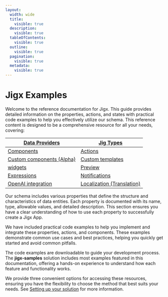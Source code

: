 ```yaml
---
layout:
  width: wide
  title:
    visible: true
  description:
    visible: true
  tableOfContents:
    visible: true
  outline:
    visible: true
  pagination:
    visible: true
  metadata:
    visible: true
---
```


# Jigx Examples

Welcome to the reference documentation for Jigx. This guide provides detailed information on the properties, actions, and states with practical code examples to help you effectively utilize our schema. This reference content is designed to be a comprehensive resource for all your needs, covering:

| [Data Providers](<docs/Data Providers/Data Providers.md>)                                  | [Jig Types](<docs/Jig Types/Jig Types.md>)                                                  |
| ------------------------------------------------------------------------------------------ | ------------------------------------------------------------------------------------------- |
| [Components](docs/components/)                                                             | [Actions](docs/Actions/)                                                                    |
| [Custom components (Alpha)](<docs/Custom components _Alpha_/Custom components _Alpha_.md>) | [Custom templates](<docs/Custom components _Alpha_/Templates _Alpha_/Templates _Alpha_.md>) |
| [widgets](docs/Widgets/Widgets.md)                                                         | [Preview](docs/Preview/Preview.md)                                                          |
| [Expressions](docs/Expressions/Expressions.md)                                             | [Notifications](docs/Notifications/Notifications.md)                                        |
| [OpenAI integration](<docs/OpenAI integration.md>)                                         | [Localization (Translation)](<docs/Localization _Translation_.md>)                          |

Our schema includes various properties that define the structure and characteristics of data entities. Each property is documented with its name, type, allowable values, and detailed description. This section ensures you have a clear understanding of how to use each property to successfully create a Jigx App.

We have included practical code examples to help you implement and integrate these properties, actions, and components. These examples demonstrate common use cases and best practices, helping you quickly get started and avoid common pitfalls.

The code examples are downloadable to guide your development process. The **jigx-samples** solution includes most examples featured in this documentation, offering a hands-on experience to understand how each feature and functionality works.

We provide three convenient options for accessing these resources, ensuring you have the flexibility to choose the method that best suits your needs. See [Setting up your solution](<docs/Overview/Setting up your solution.md>) for more information.
